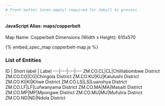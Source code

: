 ```yaml
---
# Front matter (even empty) required for Jekyll to process
---
```


#### JavaScript Alias: maps/copperbelt

Map Name: Copperbelt
Dimensions (Width x Height): 610x570



{% embed_spec_map copperbelt-map.js %}

### List of Entities

ID | Short label | Label
---|---|---|---
ZM.CO.CL|CL|Chililabombwe District
ZM.CO.CG|CG|Chingola District
ZM.CO.KU|KU|Kalulushi District
ZM.CO.KI|KI|Kitwe District
ZM.CO.LS|LS|Luanshya District
ZM.CO.LF|LF|Lufwanyama District
ZM.CO.MA|MA|Masaiti District
ZM.CO.MP|MP|Mpongwe District
ZM.CO.MU|MU|Mufulira District
ZM.CO.ND|ND|Ndola District